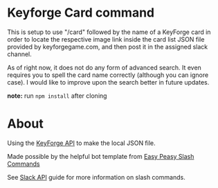 # Keyforge Card command
This is setup to use "/card" followed by the name of a KeyForge card in order to locate the respective image link
inside the card list JSON file provided by keyforgegame.com, and then post it in the assigned slack channel.

As of right now, it does not do any form of advanced search. It even requires you to spell the card name correctly
(although you can ignore case). I would like to improve upon the search better in future updates.

**note:** run `npm install` after cloning
# About
Using the [KeyForge API](https://www.keyforgegame.com/api/decks/?page=1&links=cards) to make the local JSON file.

Made possible by the helpful bot template from [Easy Peasy Slash Commands](https://medium.com/slack-developer-blog/easy-peasy-slash-commands-getting-started-c37ff3f14d3e#.nfr4px2vi)

See [Slack API](https://api.slack.com/slash-commands) guide for more information on slash commands.
